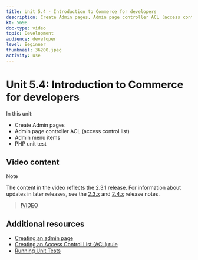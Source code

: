```yaml
---
title: Unit 5.4 - Introduction to Commerce for developers 
description: Create Admin pages, Admin page controller ACL (access control list), and unit testing
kt: 5698
doc-type: video
topic: Development
audience: developer
level: Beginner
thumbnail: 36200.jpeg
activity: use
---
```

# Unit 5.4: Introduction to Commerce for developers

In this unit:

- Create Admin pages
- Admin page controller ACL (access control list)
- Admin menu items
- PHP unit test

## Video content

>[!NOTE]
>
>The content in the video reflects the 2.3.1 release. For information about updates in later releases, see the [ 2.3.x](https://devdocs.magento.com/guides/v2.3/release-notes/bk-release-notes.html) and [2.4.x](https://devdocs.magento.com/guides/v2.4/release-notes/bk-release-notes.html) release notes.

>[!VIDEO](https://video.tv.adobe.com/v/36200?quality=12&learn=on)

## Additional resources

- [Creating an admin page](https://devdocs.magento.com/guides/v2.4/ext-best-practices/extension-coding/example-module-adminpage.html)
- [Creating an Access Control List (ACL) rule](https://devdocs.magento.com/guides/v2.4/ext-best-practices/tutorials/create-access-control-list-rule.html)
- [Running Unit Tests](https://devdocs.magento.com/guides/v2.4/test/unit/unit_test_execution.html)

